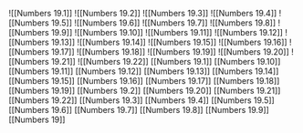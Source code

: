 ![[Numbers 19.1]]
![[Numbers 19.2]]
![[Numbers 19.3]]
![[Numbers 19.4]]
![[Numbers 19.5]]
![[Numbers 19.6]]
![[Numbers 19.7]]
![[Numbers 19.8]]
![[Numbers 19.9]]
![[Numbers 19.10]]
![[Numbers 19.11]]
![[Numbers 19.12]]
![[Numbers 19.13]]
![[Numbers 19.14]]
![[Numbers 19.15]]
![[Numbers 19.16]]
![[Numbers 19.17]]
![[Numbers 19.18]]
![[Numbers 19.19]]
![[Numbers 19.20]]
![[Numbers 19.21]]
![[Numbers 19.22]]
[[Numbers 19.1]]
[[Numbers 19.10]]
[[Numbers 19.11]]
[[Numbers 19.12]]
[[Numbers 19.13]]
[[Numbers 19.14]]
[[Numbers 19.15]]
[[Numbers 19.16]]
[[Numbers 19.17]]
[[Numbers 19.18]]
[[Numbers 19.19]]
[[Numbers 19.2]]
[[Numbers 19.20]]
[[Numbers 19.21]]
[[Numbers 19.22]]
[[Numbers 19.3]]
[[Numbers 19.4]]
[[Numbers 19.5]]
[[Numbers 19.6]]
[[Numbers 19.7]]
[[Numbers 19.8]]
[[Numbers 19.9]]
[[Numbers 19]]

